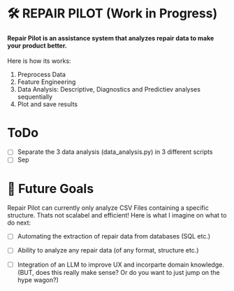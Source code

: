 # 🛠️ REPAIR PILOT (Work in Progress)
#### Repair Pilot is an assistance system that analyzes repair data to make your product better.
Here is how its works:
1. Preprocess Data
2. Feature Engineering
3. Data Analysis: Descriptive, Diagnostics and Predictiev analyses sequentially
4. Plot and save results

# ToDo
- [ ] Separate the 3 data analysis (data_analysis.py) in 3 different scripts
- [ ] Sep 

# 🎯 Future Goals
Repair Pilot can currently only analyze CSV Files containing a specific structure. Thats not scalabel and efficient!
Here is what I imagine on what to do next:

- [ ] Automating the extraction of repair data from databases (SQL etc.) 
- [ ] Ability to analyze any repair data (of any format, structure etc.)
- [ ] Integration of an LLM to improve UX and incorparte domain knowledge. (BUT, does this really make sense? Or do you want to just jump on the hype wagon?)
      
     
